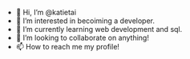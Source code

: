 - 👋 Hi, I’m @katietai
- 👀 I’m interested in becoiming a developer.
- 🌱 I’m currently learning web development and sql.
- 💞️ I’m looking to collaborate on anything!
- 📫 How to reach me my profile!

<!---
katietai/katietai is a ✨ special ✨ repository because its `README.md` (this file) appears on your GitHub profile.
You can click the Preview link to take a look at your changes.
--->

